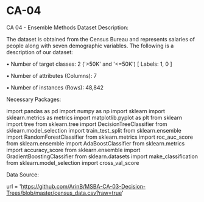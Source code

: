 # CA-04

CA 04 - Ensemble Methods
Dataset Description:

The dataset is obtained from the Census Bureau and represents salaries of people along with seven demographic variables. The following is a description of our dataset:

• Number of target classes: 2 ('>50K' and '<=50K') [ Labels: 1, 0 ]

• Number of attributes (Columns): 7

• Number of instances (Rows): 48,842

Necessary Packages:

import pandas as pd
import numpy as np
import sklearn
import sklearn.metrics as metrics
import matplotlib.pyplot as plt
from sklearn import tree
from sklearn.tree import DecisionTreeClassifier
from sklearn.model_selection import train_test_split
from sklearn.ensemble import RandomForestClassifier
from sklearn.metrics import roc_auc_score
from sklearn.ensemble import AdaBoostClassifier
from sklearn.metrics import accuracy_score
from sklearn.ensemble import GradientBoostingClassifier 
from sklearn.datasets import make_classification
from sklearn.model_selection import cross_val_score

Data Source:

url = 'https://github.com/ArinB/MSBA-CA-03-Decision-Trees/blob/master/census_data.csv?raw=true'
